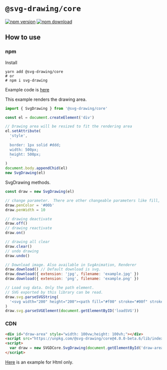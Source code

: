 # `@svg-drawing/core`

[![npm version](https://img.shields.io/npm/v/@svg-drawing/core/latest.svg)](https://www.npmjs.com/package/@svg-drawing/core) [![npm download](https://img.shields.io/npm/dm/@svg-drawing/core.svg)](https://www.npmjs.com/package/@svg-drawing/core)

## How to use

### npm

Install

```shell
yarn add @svg-drawing/core
# or
# npm i svg-drawing
```

Example code is [here](/examples/docs/pages/demo/drawing.tsx)

This example renders the drawing area.

```javascript
import { SvgDrawing } from '@svg-drawing/core'

const el = document.createElement('div')

// Drawing area will be resized to fit the rendering area
el.setAttribute(
  'style',
  `
  border: 1px solid #ddd;
  width: 500px;
  height: 500px;
  `
)
document.body.appendChid(el)
new SvgDrawing(el)
```

SvgDrawing methods.

```javascript
const draw = new SvgDrawing(el)

// change parameter.　There are other changeable parameters like fill, close, curve, etc.
draw.penColor = '#00b'
draw.penWidth = 10

// drawing deactivate
draw.off()
// drawing reactivate
draw.on()

// drawing all clear
draw.clear()
// undo drawing
draw.undo()

// Download image. Also available in SvgAnimation, Renderer
draw.download() // Default download is svg.
draw.download({ extension: 'jpg', filename: 'example.jpg' })
draw.download({ extension: 'png', filename: 'example.png' })

// Load svg data. Only the path element.
// SVG exported by this library can be read.
draw.svg.parseSVGString(
  '<svg width="200" height="200"><path fill="#f00" stroke="#00f" stroke-width="4" d="M 1 1 L 2 2 C 3 3 5 3 7 3 Z"></path></svg>'
)
draw.svg.parseSVGElement(document.getElementByID('loadSVG'))
```

### CDN

```html
<div id="draw-area" style="width: 100vw;height: 100vh;"></div>
<script src="https://unpkg.com/@svg-drawing/core@4.0.0-beta.6/lib/index.umd.js"></script>
<script>
  var draw = new SVGDCore.SvgDrawing(document.getElementById('draw-area'))
</script>
```

[Here](/example/html/) is an example for Html only.
